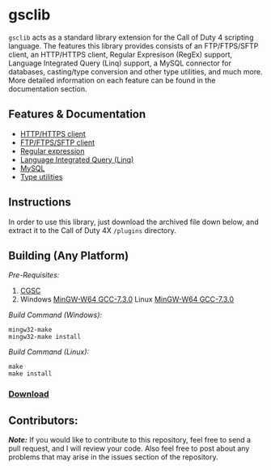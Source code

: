 # gsclib
``gsclib`` acts as a standard library extension for the Call of Duty 4 scripting language. The features this library provides consists of an FTP/FTPS/SFTP client, an HTTP/HTTPS client, Regular Expresison (RegEx) support, Language Integrated Query (Linq) support, a MySQL connector for databases, casting/type conversion and other type utilities, and much more. More detailed information on each feature can be found in the documentation section.

## Features & Documentation

* [HTTP/HTTPS client]()
* [FTP/FTPS/SFTP client]()
* [Regular expression]()
* [Language Integrated Query (Linq)]()
* [MySQL]()
* [Type utilities]()

## Instructions
In order to use this library, just download the archived file down below, and extract it to the Call of Duty 4X ``/plugins`` directory.

## Building (Any Platform)
_Pre-Requisites:_
1. [CGSC](https://github.com/Iswenzz/CGSC)
1. Windows [MinGW-W64 GCC-7.3.0](https://sourceforge.net/projects/mingw-w64/files/Toolchains%20targetting%20Win32/Personal%20Builds/mingw-builds/7.3.0/threads-win32/dwarf/i686-7.3.0-release-win32-dwarf-rt_v5-rev0.7z)
Linux [MinGW-W64 GCC-7.3.0](https://sourceforge.net/projects/mingw-w64/files/Toolchains%20targetting%20Win32/Personal%20Builds/mingw-builds/7.3.0/threads-posix/dwarf/i686-7.3.0-release-posix-dwarf-rt_v5-rev0.7z)

_Build Command (Windows):_

    mingw32-make
    mingw32-make install

_Build Command (Linux):_

    make
    make install

### [Download](https://github.com/Iswenzz/gsclib/releases)

## Contributors:
***Note:*** If you would like to contribute to this repository, feel free to send a pull request, and I will review your code. Also feel free to post about any problems that may arise in the issues section of the repository.